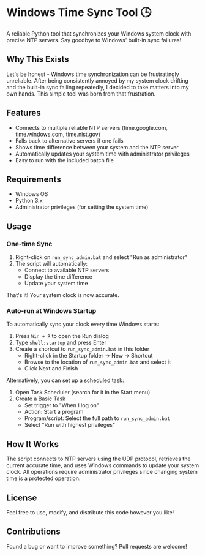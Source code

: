 # Windows Time Sync Tool 🕒

A reliable Python tool that synchronizes your Windows system clock with precise NTP servers. Say goodbye to Windows' built-in sync failures!

## Why This Exists

Let's be honest - Windows time synchronization can be frustratingly unreliable. After being consistently annoyed by my system clock drifting and the built-in sync failing repeatedly, I decided to take matters into my own hands. This simple tool was born from that frustration.

## Features

- Connects to multiple reliable NTP servers (time.google.com, time.windows.com, time.nist.gov)
- Falls back to alternative servers if one fails
- Shows time difference between your system and the NTP server
- Automatically updates your system time with administrator privileges
- Easy to run with the included batch file

## Requirements

- Windows OS
- Python 3.x
- Administrator privileges (for setting the system time)

## Usage

### One-time Sync

1. Right-click on `run_sync_admin.bat` and select "Run as administrator"
2. The script will automatically:
   - Connect to available NTP servers
   - Display the time difference
   - Update your system time

That's it! Your system clock is now accurate.

### Auto-run at Windows Startup

To automatically sync your clock every time Windows starts:

1. Press `Win + R` to open the Run dialog
2. Type `shell:startup` and press Enter
3. Create a shortcut to `run_sync_admin.bat` in this folder
   - Right-click in the Startup folder → New → Shortcut
   - Browse to the location of `run_sync_admin.bat` and select it
   - Click Next and Finish

Alternatively, you can set up a scheduled task:

1. Open Task Scheduler (search for it in the Start menu)
2. Create a Basic Task
   - Set trigger to "When I log on"
   - Action: Start a program
   - Program/script: Select the full path to `run_sync_admin.bat`
   - Select "Run with highest privileges"

## How It Works

The script connects to NTP servers using the UDP protocol, retrieves the current accurate time, and uses Windows commands to update your system clock. All operations require administrator privileges since changing system time is a protected operation.

## License

Feel free to use, modify, and distribute this code however you like!

## Contributions

Found a bug or want to improve something? Pull requests are welcome! 
